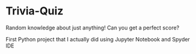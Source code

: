# Trivia-Quiz
Random knowledge about just anything! Can you get a perfect score?

First Python project that I actually did using Jupyter Notebook and Spyder IDE
